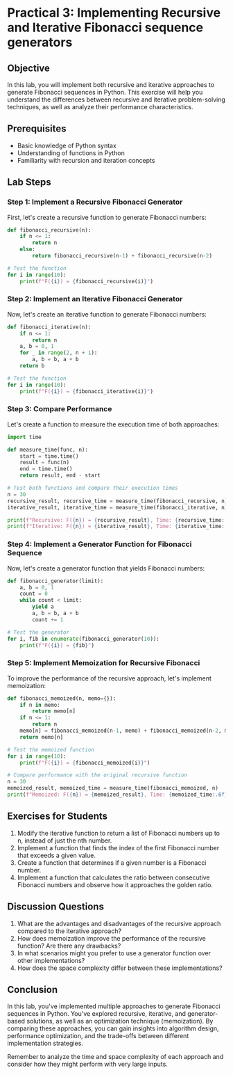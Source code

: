 # Practical 3: Implementing Recursive and Iterative Fibonacci sequence generators

## Objective
In this lab, you will implement both recursive and iterative approaches to generate Fibonacci sequences in Python. This exercise will help you understand the differences between recursive and iterative problem-solving techniques, as well as analyze their performance characteristics.

## Prerequisites
- Basic knowledge of Python syntax
- Understanding of functions in Python
- Familiarity with recursion and iteration concepts

## Lab Steps

### Step 1: Implement a Recursive Fibonacci Generator

First, let's create a recursive function to generate Fibonacci numbers:

```python
def fibonacci_recursive(n):
    if n <= 1:
        return n
    else:
        return fibonacci_recursive(n-1) + fibonacci_recursive(n-2)

# Test the function
for i in range(10):
    print(f"F({i}) = {fibonacci_recursive(i)}")
```

### Step 2: Implement an Iterative Fibonacci Generator

Now, let's create an iterative function to generate Fibonacci numbers:

```python
def fibonacci_iterative(n):
    if n <= 1:
        return n
    a, b = 0, 1
    for _ in range(2, n + 1):
        a, b = b, a + b
    return b

# Test the function
for i in range(10):
    print(f"F({i}) = {fibonacci_iterative(i)}")
```

### Step 3: Compare Performance

Let's create a function to measure the execution time of both approaches:

```python
import time

def measure_time(func, n):
    start = time.time()
    result = func(n)
    end = time.time()
    return result, end - start

# Test both functions and compare their execution times
n = 30
recursive_result, recursive_time = measure_time(fibonacci_recursive, n)
iterative_result, iterative_time = measure_time(fibonacci_iterative, n)

print(f"Recursive: F({n}) = {recursive_result}, Time: {recursive_time:.6f} seconds")
print(f"Iterative: F({n}) = {iterative_result}, Time: {iterative_time:.6f} seconds")
```

### Step 4: Implement a Generator Function for Fibonacci Sequence

Now, let's create a generator function that yields Fibonacci numbers:

```python
def fibonacci_generator(limit):
    a, b = 0, 1
    count = 0
    while count < limit:
        yield a
        a, b = b, a + b
        count += 1

# Test the generator
for i, fib in enumerate(fibonacci_generator(10)):
    print(f"F({i}) = {fib}")
```

### Step 5: Implement Memoization for Recursive Fibonacci

To improve the performance of the recursive approach, let's implement memoization:

```python
def fibonacci_memoized(n, memo={}):
    if n in memo:
        return memo[n]
    if n <= 1:
        return n
    memo[n] = fibonacci_memoized(n-1, memo) + fibonacci_memoized(n-2, memo)
    return memo[n]

# Test the memoized function
for i in range(10):
    print(f"F({i}) = {fibonacci_memoized(i)}")

# Compare performance with the original recursive function
n = 30
memoized_result, memoized_time = measure_time(fibonacci_memoized, n)
print(f"Memoized: F({n}) = {memoized_result}, Time: {memoized_time:.6f} seconds")
```

## Exercises for Students

1. Modify the iterative function to return a list of Fibonacci numbers up to n, instead of just the nth number.
2. Implement a function that finds the index of the first Fibonacci number that exceeds a given value.
3. Create a function that determines if a given number is a Fibonacci number.
4. Implement a function that calculates the ratio between consecutive Fibonacci numbers and observe how it approaches the golden ratio.

## Discussion Questions

1. What are the advantages and disadvantages of the recursive approach compared to the iterative approach?
2. How does memoization improve the performance of the recursive function? Are there any drawbacks?
3. In what scenarios might you prefer to use a generator function over other implementations?
4. How does the space complexity differ between these implementations?

## Conclusion

In this lab, you've implemented multiple approaches to generate Fibonacci sequences in Python. You've explored recursive, iterative, and generator-based solutions, as well as an optimization technique (memoization). By comparing these approaches, you can gain insights into algorithm design, performance optimization, and the trade-offs between different implementation strategies.

Remember to analyze the time and space complexity of each approach and consider how they might perform with very large inputs. 
